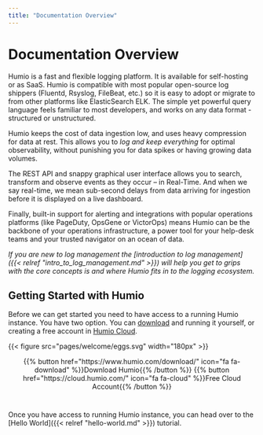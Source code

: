 ```yaml
---
title: "Documentation Overview"
---
```


# Documentation Overview

Humio is a fast and flexible logging platform. It is available for self-hosting or as SaaS.
Humio is compatible with most popular open-source log shippers (Fluentd, Rsyslog, FileBeat, etc.)
so it is easy to adopt or migrate to from other platforms like ElasticSearch ELK.
The simple yet powerful query language feels familiar to most developers,
and works on any data format - structured or unstructured.

Humio keeps the cost of data ingestion low, and uses heavy compression for data at rest.
This allows you to _log and keep everything_ for optimal observability, without punishing you
for data spikes or having growing data volumes.

The REST API and snappy graphical user interface allows you to search, transform and observe
events as they occur – in Real-Time. And when we say real-time, we mean sub-second delays
from data arriving for ingestion before it is displayed on a live dashboard.

Finally, built-in support for alerting and integrations with popular operations platforms (like
PageDuty, OpsGene or VictorOps) means Humio can be the backbone of your operations infrastructure,
a power tool for your help-desk teams and your trusted navigator on an ocean of data.


_If you are new to log management the [introduction to log management]({{< relref "intro_to_log_management.md" >}})
will help you get to grips with the core concepts is and where Humio fits in to the logging ecosystem._


## Getting Started with Humio

Before we can get started you need to have access to a running Humio instance.
You have two option. You can [download](https://www.humio.com/download/)
and running it yourself, or creating a free account in [Humio Cloud](https://cloud.humio.com/).

{{< figure src="pages/welcome/eggs.svg" width="180px" >}}

<p align="center" style="margin-bottom: 40px;">
{{% button href="https://www.humio.com/download/" icon="fa fa-download" %}}Download Humio{{% /button %}}
{{% button href="https://cloud.humio.com/" icon="fa fa-cloud" %}}Free Cloud Account{{% /button %}}
</p>

Once you have access to running Humio instance, you can head over to
the [Hello World]({{< relref "hello-world.md" >}}) tutorial.
